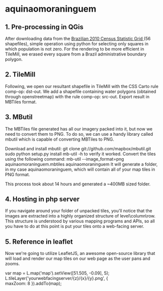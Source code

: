 # aquinaomoraninguem

<h2>1. Pre-processing in QGis</h2>
<p>After downloading data from the <a href="ftp://geoftp.ibge.gov.br/recortes_para_fins_estatisticos/grade_estatistica/censo_2010/"> Brazilian 2010 Census Statistic Grid </a> (56 shapefiles), simple operation using python for selecting only squares in which population is not zero. For the rendering to be more efficient in TileMill, we erased every square from a Brazil administrative boundary polygon. </p>

<h2>2. TileMill</h2>
<p>Following, we open our resultant shapefile in TileMill with the CSS Carto rule comp-op: dst-out. We add a shapefile containing water polygons (obtained through openstreetmap) with the rule comp-op: src-out. Export result in MBTiles format.</p>

<h2>3. MButil</h2>
<p>The MBTiles file generated has all our imagery packed into it, but now we need to convert them to PNG. To do so, we can use a handy library called mbutil which is capable of converting MBTiles to PNG.

Download and install mbutil: 
git clone git://github.com/mapbox/mbutil.git
sudo python setup.py install
mb-util -h to verify it worked.
Convert the tiles using the following command: 
mb-util --image_format=png aquinaomoraninguem.mbtiles aquinaomoraninguem
It will generate a folder, in my case aquinaomoraninguem, which will contain all of your map tiles in PNG format. 

This process took about 14 hours and generated a ~400MB sized folder.</p>

<h2>4. Hosting in php server</h2>
<p>If you navigate around your folder of unpacked tiles, you'll notice that the images are extracted into a highly organized structure of level\column\row. This structure is understood by various mapping programs and APIs, so all you have to do at this point is put your tiles onto a web-facing server.</p>

<h2>5. Reference in leaflet</h2>
<p>Now we're going to utilize LeafletJS, an awesome open-source library that will load and render our map tiles on our web page as the user pans and zooms.

var map = L.map('map').setView([51.505, -0.09], 5);  
L.tileLayer('yourwebfacingserver/{z}/{x}/{y}.png', {  
  maxZoom: 8
}).addTo(map);</p>

  
